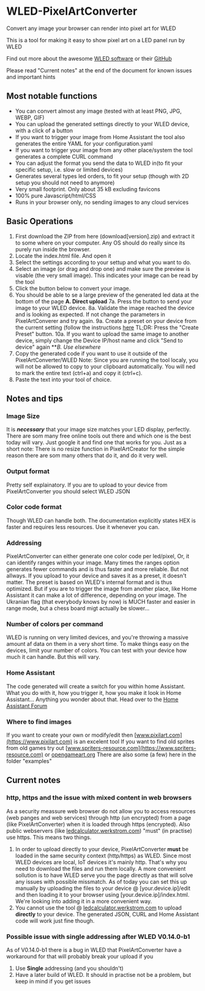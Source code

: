 # WLED-PixelArtConverter
Convert any image your browser can render into pixel art for WLED

This is a tool for making it easy to show pixel art on a LED panel run by WLED

Find out more about the awesome [WLED software](https://kno.wled.ge/) or their [GitHub](https://github.com/Aircoookie/WLED)

Please read "Current notes" at the end of the document for known issues and important hints

## Most notable functions

- You can convert almost any image (tested with at least PNG, JPG, WEBP, GIF)
- You can upload the generated settings directly to your WLED device, with a click of a button
- If you want to trigger your image from Home Assistant the tool also generates the entire YAML for your configuration.yaml
- If you want to trigger your image from any other place/system the tool generates a complete CURL command
- You can adjust the format you send the data to WLED in(to fit your specific setup, i.e. slow or limited devices)
- Generates several types led orders, to fit your setup (though with 2D setup you should not need to anymore)
- Very small footprint. Only about 35 kB excluding favicons
- 100% pure Javascript/html/CSS
- Runs in your browser only, no sending iimages to any cloud services

## Basic Operations

1. First download the ZIP from here (download[version].zip) and extract it to some where on your computer. Any OS should do really since its purely run inside the browser.
2. Locate the index.html file. And open it
3. Select the settings according to your settup and what you want to do.
4. Select an image (or drag and drop one) and make sure the preview is visable (the very small image). This indicates your image can be read by the tool
5. Click the button below to convert your image.
6. You should be able to se a large preview of the generated led data at the bottom of the page
**A. Direct upload**
7a. Press the button to send your image to your WLED device.
8a. Validate the image reached the device and is looking as expected. If not change the parameters in PixelArtConverer and try again.
9a. Create a preset on your device from the current setting (follow the instructions [here](https://kno.wled.ge/features/presets/) TL;DR: Press the "Create Preset" button.
10a. If you want to upload the same image to another device, simply change the Device IP/host name and click "Send to device" again
***B. Use elsewhere*
8. Copy the generated code if you want to use it outside of the PixelArtConverter/WLED Note: Since you are running the tool localy, you will not be allowed to copy to your clipboard automatically. You will ned to mark the entire text (ctrl+a) and copy it (ctrl+c).
9. Paste the text into your tool of choice.

## Notes and tips

### Image Size
It is ***necessary*** that your image size matches your LED display, perfectly. There are som many free online tools out there and which one is the best today will vary. Just google it and find one that works for you. Just as a short note: There is no resize function in PixelArtCreator for the simple reason there are som many others that do it, and do it very well. 

### Output format
Pretty self explainatory. If you are to upload to your device from PixelArtConverter you should select WLED JSON

### Color code format
Though WLED can handle both. The documentation explicitly states HEX is faster and requires less resources. Use it whenever you can.

### Addressing
PixelArtConverter can either generate one color code per led/pixel, Or, it can identify ranges within your image. Many times the ranges option generates fewer commands and is thus faster and more reliable. But not allways. If you upload to your device and saves it as a preset, it doesn't matter. The preset is based on WLED's internal format and is thus optimized. But if you are to trigger the image from another place, like Home Assistant it can make a lot of difference, depending on your image. The Ukranian flag (that everybody knows by now) is MUCH faster and easier in range mode, but a chess board migt actually be slower...

### Number of colors per command
WLED is running on very limited devices, and you're throwing a massive amount af data on them in a very short time. To make things easy on the devices, limit your number of colors. You can test with your device how much it can handle. But this will vary.

### Home Assistant
The code generated will create a switch for you within home Assistant. What you do with it, how you trigger it, how you make it look in Home Assistant... Anything you wonder about that. Head over to the [Home Assistant Forum](https://community.home-assistant.io/)

### Where to find images
If you want to create your own or modify/edit then [www.pixilart.com](https://www.pixilart.com) is an excelent tool
If you want to find old sprites from old games try out [www.spriters-resource.com](https://www.spriters-resource.com) or [opengameart.org](https://opengameart.org/)
There are also some (a few) here in the folder "examples"

## Current notes

### http, https and the issue with **mixed content** in web browsers
As a security meassure web browser do not allow you to access resources (web panges and web services) through http (un encrypted) from a page (like PixelArtConverter) when it is loaded through https (encrypted). Also public webservers (like [ledcalculator.werkstrom.com](https://ledcalculator.werkstrom.com)) "must" (in practise) use https. This means two things.
1. In order to upload directly to your device, PixelArtConverter **must** be loaded in the same security context (http/https) as WLED. Since most WLED devices are local, IoT devices it's mainly http. That's why you need to download the files and run them locally. A more convenient sollution is to have WLED serve you the page directly as that will solve any issues with possible missmatch. As of today you can set this up manually by uploading the files to your device @ [your.device.ip]/edit and then loading it to your browser using [your.device.ip]/index.html. We're looking into adding it in a more convenient way.
2. You cannot use the tool @ [ledcalculator.werkstrom.com](https://ledcalculator.werkstrom.com) to upload **directly** to your device. The generated JSON, CURL and Home Assistant code will work just fine though.

### Possible issue with single addressing after WLED V0.14.0-b1
As of V0.14.0-b1 there is a bug in WLED that PixelArtConverter have a workaround for that will probably break your upload if you
1. Use **Single** addressing (and you shouldn't)
2. Have a later build of WLED.
It should in practise not be a problem, but keep in mind if you get issues




